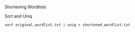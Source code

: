 Shortening Wordlists

Sort and Uniq

~~~~~~~~~~~~~~~~~~~~~~~~~~~~~~~~~
sort original_wordlist.txt | uniq > shortened_wordlist.txt
~~~~~~~~~~~~~~~~~~~~~~~~~~~~~~~~~
